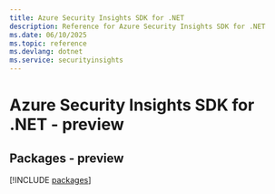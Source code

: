 ```yaml
---
title: Azure Security Insights SDK for .NET
description: Reference for Azure Security Insights SDK for .NET
ms.date: 06/10/2025
ms.topic: reference
ms.devlang: dotnet
ms.service: securityinsights
---
```

# Azure Security Insights SDK for .NET - preview
## Packages - preview
[!INCLUDE [packages](security-insights-index.md)]